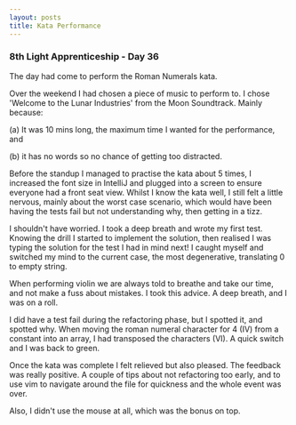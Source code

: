 ```yaml
---
layout: posts
title: Kata Performance
---
```

### 8th Light Apprenticeship - Day 36

The day had come to perform the Roman Numerals kata.

Over the weekend I had chosen a piece of music to perform to. I chose 'Welcome to the Lunar Industries' from the Moon Soundtrack. Mainly because: 

(a) It was 10 mins long, the maximum time I wanted for the performance, and 

(b) it has no words so no chance of getting too distracted.

<!--break--> 

Before the standup I managed to practise the kata about 5 times, I increased the font size in IntelliJ and plugged into a screen to ensure everyone had a front seat view. Whilst I know the kata well, I still felt a little nervous, mainly about the worst case scenario, which would have been having the tests fail but not understanding why, then getting in a tizz.

I shouldn't have worried. I took a deep breath and wrote my first test. Knowing the drill I started to implement the solution, then realised I was typing the solution for the test I had in mind next! I caught myself and switched my mind to the current case, the most degenerative, translating 0 to empty string. 

When performing violin we are always told to breathe and take our time, and not make a fuss about mistakes. I took this advice. A deep breath, and I was on a roll. 

I did have a test fail during the refactoring phase, but I spotted it, and spotted why. When moving the roman numeral character for 4 (IV) from a constant into an array, I had transposed the characters (VI). A quick switch and I was back to green.

Once the kata was complete I felt relieved but also pleased. The feedback was really positive. A couple of tips about not refactoring too early, and to use vim to navigate around the file for quickness and the whole event was over. 

Also, I didn't use the mouse at all, which was the bonus on top.



